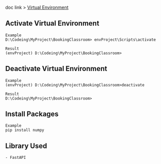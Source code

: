 doc link > [Virtual Environment](https://www.w3schools.com/python/python_virtualenv.asp)

## Activate Virtual Environment
    Example
    D:\Codeing\MyProject\BookingClassroom> envProject\Scripts\activate
	
	Result
	(envProject) D:\Codeing\MyProject\BookingClassroom>

## Deactivate Virtual Environment
	Example
	(envProject) D:\Codeing\MyProject\BookingClassroom>deactivate
	
	Result
	D:\Codeing\MyProject\BookingClassroom>

## Install Packages
	Example
	pip install numpy


## Library Used
	- FastAPI
	